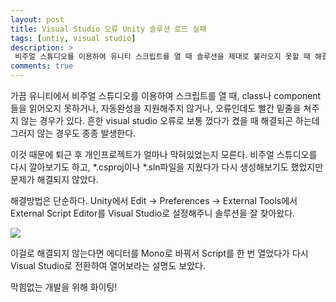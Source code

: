 ```yaml
---
layout: post
title: Visual Studio 오류 Unity 솔루션 로드 실패
tags: [untiy, visual studio]
description: >
 비주얼 스튜디오를 이용하여 유니티 스크립트를 열 때 솔루션을 제대로 불러오지 못할 때 해결법
comments: true
---
```


가끔 유니티에서 비주얼 스튜디오를 이용하여 스크립트를 열 때, class나 component들을 읽어오지 못하거나, 자동완성을 지원해주지 않거나, 오류인데도 빨간 밑줄을 쳐주지 않는 경우가 있다. 흔한 visual studio 오류로 보통 껐다가 켰을 때 해결되곤 하는데 그러지 않는 경우도 종종 발생한다.

이것 때문에 퇴근 후 개인프로젝트가 얼마나 막혀있었는지 모른다. 비주얼 스튜디오를 다시 깔아보기도 하고, *.csproj이나 *.sln파일을 지웠다가 다시 생성해보기도 했었지만 문제가 해결되지 않았다.

해결방법은 단순하다.
Unity에서 Edit -> Preferences -> External Tools에서
External Script Editor를 Visual Studio로 설정해주니 솔루션을 잘 찾아왔다.

![](https://lh3.googleusercontent.com/1xiqvAhb5TXm9Iu51fbtrFsgdC_PJx4QxlK4igo4DUz2ecvY9R7dhLMHHAyui9vOKS1bk1m2eiKfyOvvBaglLh5krb7CFJq82LjdqovxSotNuqbgYrti-o4XUizpli2EgHqLrXYW_A=w2400)

이걸로 해결되지 않는다면 에디터를 Mono로 바꿔서 Script를 한 번 열었다가 다시 Visual Studio로 전환하여 열어보라는 설명도 보았다.

막힘없는 개발을 위해 화이팅!
